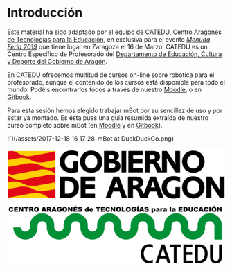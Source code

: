 # Introducción

Este material ha sido adaptado por el equipo de [CATEDU, Centro Aragonés de Tecnologías para la Educación](http://web.catedu.es/webcatedu/), en exclusiva para el evento [_Menuda Feria 2019_](https://menudaferia.com/) que tiene lugar en Zaragoza el 16 de Marzo. CATEDU es un Centro Específico de Profesorado del [Departamento de Educación, Cultura y Deporte del Gobierno de Aragón](http://www.educaragon.org/).

En CATEDU ofrecemos multitud de cursos on-line sobre robótica para el profesorado, aunque el contenido de los cursos está disponible para todo el mundo. Podéis encontrarlos todos a través de nuestro [Moodle](https://moodle.catedu.es/), o en [Gitbook](https://legacy.gitbook.com/@catedu).

Para esta sesión hemos elegido trabajar mBot por su sencillez de uso y por estar ya montado. Es ésta pues una guía resumida extraída de nuestro curso completo sobre mBot (en [Moodle](https://moodle.catedu.es/course/view.php?id=52) y en [Gitbook](https://legacy.gitbook.com/book/catedu/robotica-educativa-con-mbot/details)).

![](/assets/2017-12-18 16_17_28-mBot at DuckDuckGo.png)

![](img/logo-gobierno-de-aragon-grande.png)
![](/assets/HERALDO-jpg.jpg)




